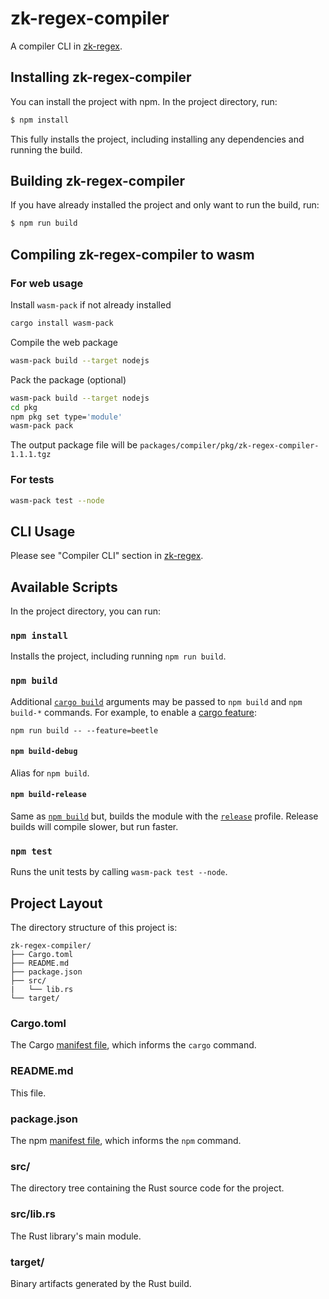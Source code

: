 # zk-regex-compiler

A compiler CLI in [zk-regex](https://github.com/zkemail/zk-regex/tree/main).

## Installing zk-regex-compiler

You can install the project with npm. In the project directory, run:

```sh
$ npm install
```

This fully installs the project, including installing any dependencies and running the build.

## Building zk-regex-compiler

If you have already installed the project and only want to run the build, run:

```sh
$ npm run build
```

## Compiling zk-regex-compiler to wasm

### For web usage
Install `wasm-pack` if not already installed

```sh
cargo install wasm-pack
```

Compile the web package

```sh
wasm-pack build --target nodejs
```

Pack the package (optional)

```sh
wasm-pack build --target nodejs
cd pkg
npm pkg set type='module'
wasm-pack pack
```

The output package file will be `packages/compiler/pkg/zk-regex-compiler-1.1.1.tgz`

### For tests

```sh
wasm-pack test --node
```

## CLI Usage
Please see "Compiler CLI" section in [zk-regex](https://github.com/zkemail/zk-regex/tree/main).

## Available Scripts

In the project directory, you can run:

### `npm install`

Installs the project, including running `npm run build`.

### `npm build`

Additional [`cargo build`](https://doc.rust-lang.org/cargo/commands/cargo-build.html) arguments may be passed to `npm build` and `npm build-*` commands. For example, to enable a [cargo feature](https://doc.rust-lang.org/cargo/reference/features.html):

```
npm run build -- --feature=beetle
```

#### `npm build-debug`

Alias for `npm build`.

#### `npm build-release`

Same as [`npm build`](#npm-build) but, builds the module with the [`release`](https://doc.rust-lang.org/cargo/reference/profiles.html#release) profile. Release builds will compile slower, but run faster.

### `npm test`

Runs the unit tests by calling `wasm-pack test --node`.

## Project Layout

The directory structure of this project is:

```
zk-regex-compiler/
├── Cargo.toml
├── README.md
├── package.json
├── src/
|   └── lib.rs
└── target/
```

### Cargo.toml

The Cargo [manifest file](https://doc.rust-lang.org/cargo/reference/manifest.html), which informs the `cargo` command.

### README.md

This file.

### package.json

The npm [manifest file](https://docs.npmjs.com/cli/v7/configuring-npm/package-json), which informs the `npm` command.

### src/

The directory tree containing the Rust source code for the project.

### src/lib.rs

The Rust library's main module.

### target/

Binary artifacts generated by the Rust build.
